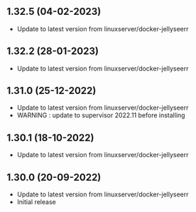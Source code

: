 ## 1.32.5 (04-02-2023)

- Update to latest version from linuxserver/docker-jellyseerr

## 1.32.2 (28-01-2023)

- Update to latest version from linuxserver/docker-jellyseerr

## 1.31.0 (25-12-2022)

- Update to latest version from linuxserver/docker-jellyseerr
- WARNING : update to supervisor 2022.11 before installing

## 1.30.1 (18-10-2022)

- Update to latest version from linuxserver/docker-jellyseerr

## 1.30.0 (20-09-2022)

- Update to latest version from linuxserver/docker-jellyseerr
- Initial release
